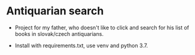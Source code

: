 # Antiquarian search

- Project for my father, who doesn't like to click and search for his list of books in slovak/czech antiquarians.

- Install with requirements.txt, use venv and python 3.7.